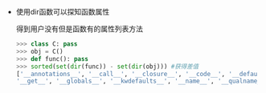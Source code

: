 - 使用dir函数可以探知函数属性

  得到用户没有但是函数有的属性列表方法

  ```python
  >>> class C: pass
  >>> obj = C()  
  >>> def func(): pass 
  >>> sorted(set(dir(func)) - set(dir(obj))) #获得差值
  ['__annotations__', '__call__', '__closure__', '__code__', '__defaults__', 
  '__get__', '__globals__', '__kwdefaults__', '__name__', '__qualname__']
  ```

  